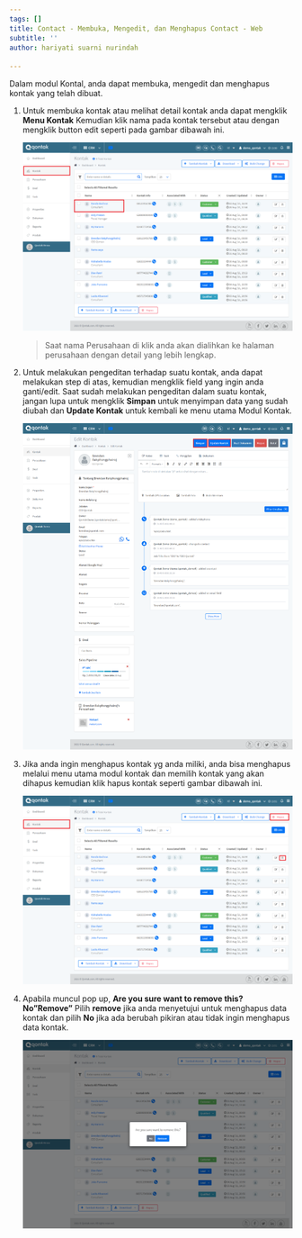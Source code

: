 ```yaml
---
tags: []
title: Contact - Membuka, Mengedit, dan Menghapus Contact - Web
subtitle: ''
author: hariyati suarni nurindah

---
```

Dalam modul Kontal, anda dapat membuka, mengedit dan menghapus kontak yang telah dibuat.

1. Untuk membuka kontak atau melihat detail kontak anda dapat mengklik **Menu Kontak** Kemudian klik nama pada kontak tersebut atau dengan mengklik button edit seperti pada gambar dibawah ini.

   ![](/uploads/screencapture-qontak-crm-leads-2021-09-30-13_50_40.png)

   > Saat nama Perusahaan di klik anda akan dialihkan ke halaman perusahaan dengan detail yang lebih lengkap.
2. Untuk melakukan pengeditan terhadap suatu kontak, anda dapat melakukan step di atas, kemudian mengklik field yang ingin anda ganti/edit. Saat sudah melakukan pengeditan dalam suatu kontak, jangan lupa untuk mengklik **Simpan** untuk menyimpan data yang sudah diubah dan **Update Kontak** untuk kembali ke menu utama Modul Kontak.

   ![](/uploads/screencapture-qontak-crm-leads-brendan-rakphongphairoj-8e61adf5-edit-2021-09-30-13_53_15.png)
3. Jika anda ingin menghapus kontak yg anda miliki, anda bisa menghapus melalui menu utama modul kontak dan memilih kontak yang akan dihapus kemudian klik hapus kontak seperti gambar dibawah ini.

   ![](/uploads/screencapture-qontak-crm-leads-2021-09-30-13_51_34.png)
4. Apabila muncul pop up, **Are you sure want to remove this? No”Remove”** Pilih **remove** jika anda menyetujui untuk menghapus data kontak dan pilih **No** jika ada berubah pikiran atau tidak ingin menghapus data kontak.

   ![](/uploads/screencapture-qontak-crm-leads-2021-09-30-13_51_44.png)
